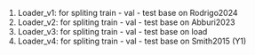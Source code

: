 1. Loader_v1: for spliting train - val - test base on Rodrigo2024
2. Loader_v2: for spliting train - val - test base on Abburi2023
3. Loader_v3: for spliting train - val - test base on load
4. Loader_v4: for spliting train - val - test base on Smith2015 (Y1)
